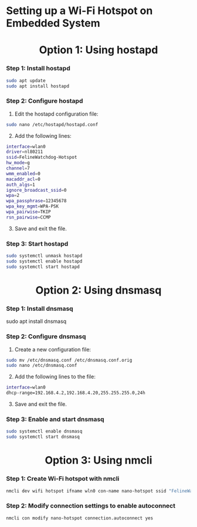 # Setting up a Wi-Fi Hotspot on Embedded System

# <div align="center">Option 1: Using hostapd</div>


### Step 1: Install hostapd
```bash
sudo apt update
sudo apt install hostapd
```

### Step 2: Configure hostapd

1. Edit the hostapd configuration file:
```bash
sudo nano /etc/hostapd/hostapd.conf
```


2. Add the following lines:
```bash
interface=wlan0
driver=nl80211
ssid=FelineWatchdog-Hotspot
hw_mode=g
channel=7
wmm_enabled=0
macaddr_acl=0
auth_algs=1
ignore_broadcast_ssid=0
wpa=2
wpa_passphrase=12345678
wpa_key_mgmt=WPA-PSK
wpa_pairwise=TKIP
rsn_pairwise=CCMP
```

3. Save and exit the file.

### Step 3: Start hostapd
```bash
sudo systemctl unmask hostapd
sudo systemctl enable hostapd
sudo systemctl start hostapd
```
# <div align="center">Option 2: Using dnsmasq</div>

### Step 1: Install dnsmasq

sudo apt install dnsmasq

### Step 2: Configure dnsmasq

1. Create a new configuration file:

    
```bash
sudo mv /etc/dnsmasq.conf /etc/dnsmasq.conf.orig
sudo nano /etc/dnsmasq.conf
```
2. Add the following lines to the file:

```bash
interface=wlan0
dhcp-range=192.168.4.2,192.168.4.20,255.255.255.0,24h
```


3. Save and exit the file.

### Step 3: Enable and start dnsmasq
```bash
sudo systemctl enable dnsmasq
sudo systemctl start dnsmasq
```

# <div align="center">Option 3: Using nmcli</div>

### Step 1: Create Wi-Fi hotspot with nmcli
```bash
nmcli dev wifi hotspot ifname wln0 con-name nano-hotspot ssid "FelineWatchdog-Hotspot" password "12345678"
```
### Step 2: Modify connection settings to enable autoconnect
```bash
nmcli con modify nano-hotspot connection.autoconnect yes
```